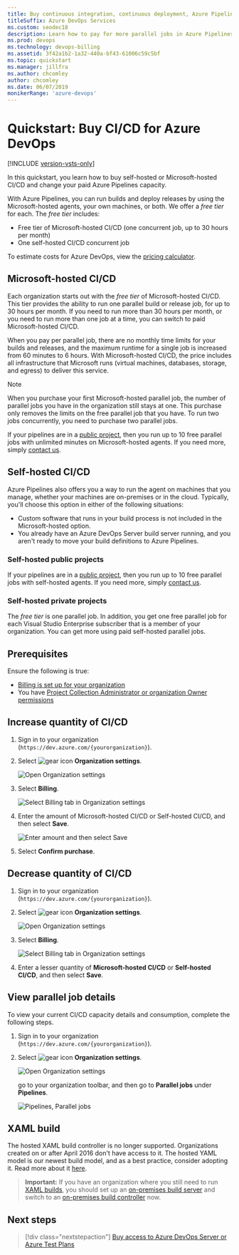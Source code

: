 ```yaml
---
title: Buy continuous integration, continuous deployment, Azure Pipelines
titleSuffix: Azure DevOps Services
ms.custom: seodec18
description: Learn how to pay for more parallel jobs in Azure Pipelines
ms.prod: devops
ms.technology: devops-billing
ms.assetid: 3f42a1b2-1a32-440a-bf43-61006c59c5bf
ms.topic: quickstart
ms.manager: jillfra
ms.author: chcomley
author: chcomley
ms.date: 06/07/2019
monikerRange: 'azure-devops'
---
```


# Quickstart: Buy CI/CD for Azure DevOps

[!INCLUDE [version-vsts-only](../../_shared/version-vsts-only.md)]

In this quickstart, you learn how to buy self-hosted or Microsoft-hosted CI/CD and change your paid Azure Pipelines capacity.

With Azure Pipelines, you can run builds and deploy releases by using the Microsoft-hosted agents, your own machines, or both.
We offer a *free tier* for each. The *free tier* includes:

- Free tier of Microsoft-hosted CI/CD (one concurrent job, up to 30 hours per month)
- One self-hosted CI/CD concurrent job

To estimate costs for Azure DevOps, view the [pricing calculator](https://azure.microsoft.com/pricing/calculator/?service=azure-devops).

## Microsoft-hosted CI/CD

Each organization starts out with the *free tier* of Microsoft-hosted CI/CD. This tier provides the ability to run one parallel build or release job, for up to 30 hours per month. If you need to run more than 30 hours per month, or you need to run more than one job at a time, you can switch to paid Microsoft-hosted CI/CD.

When you pay per parallel job, there are no monthly time limits for your builds and releases, and the maximum runtime for a single job is increased from 60 minutes to 6 hours. With Microsoft-hosted CI/CD, the price includes all infrastructure that Microsoft runs (virtual machines, databases, storage, and egress) to deliver this service.

> [!NOTE]
> When you purchase your first Microsoft-hosted parallel job, the number of parallel jobs you have in the organization still stays at one. This purchase only removes the limits on the free parallel job that you have. To run two jobs concurrently, you need to purchase two parallel jobs.

If your pipelines are in a [public project](../public/index.md), then you run up to 10 free parallel jobs with unlimited minutes on Microsoft-hosted agents. If you need more, simply [contact us](https://azure.microsoft.com/support/devops/).

## Self-hosted CI/CD

Azure Pipelines also offers you a way to run the agent on machines that you manage, whether your machines are on-premises or in the cloud. Typically, you'll choose this option in either of the following situations:

* Custom software that runs in your build process is not included in the Microsoft-hosted option.
* You already have an Azure DevOps Server build server running, and you aren't ready to move your build definitions to Azure Pipelines.

### Self-hosted public projects

If your pipelines are in a [public project](../public/index.md), then you run up to 10 free parallel jobs with self-hosted agents. If you need more, simply [contact us](https://azure.microsoft.com/support/devops/).

### Self-hosted private projects

The *free tier* is one parallel job. In addition, you get one free parallel job for each Visual Studio Enterprise subscriber that is a member of your organization. You can get more using paid self-hosted parallel jobs.

<a name="buy-build-release"></a>

## Prerequisites

Ensure the following is true:

* [Billing is set up for your organization](set-up-billing-for-your-organization-vs.md)
* You have [Project Collection Administrator or organization Owner permissions](../accounts/faq-add-delete-users.md#find-owner)

## Increase quantity of CI/CD

1. Sign in to your organization (```https://dev.azure.com/{yourorganization}```).
2. Select ![gear icon](../../_img/icons/gear-icon.png) **Organization settings**.
  
   ![Open Organization settings](../../_shared/_img/settings/open-admin-settings-vert.png)

3. Select **Billing**.

   ![Select Billing tab in Organization settings](_img/_shared/select-billing-organization-settings.png)

4. Enter the amount of Microsoft-hosted CI/CD or Self-hosted CI/CD, and then select **Save**.

   ![Enter amount and then select Save](_img/_shared/enter-amount-ms-self-hosted-cicd.png)

5. Select **Confirm purchase**.

## Decrease quantity of CI/CD

1. Sign in to your organization (```https://dev.azure.com/{yourorganization}```).
2. Select ![gear icon](../../_img/icons/gear-icon.png) **Organization settings**.
  
   ![Open Organization settings](../../_shared/_img/settings/open-admin-settings-vert.png)

3. Select **Billing**.

   ![Select Billing tab in Organization settings](_img/_shared/select-billing-organization-settings.png)

4. Enter a lesser quantity of **Microsoft-hosted CI/CD** or **Self-hosted CI/CD**, and then select **Save**.

## View parallel job details

To view your current CI/CD capacity details and consumption, complete the following steps.

1. Sign in to your organization (```https://dev.azure.com/{yourorganization}```).
2. Select ![gear icon](../../_img/icons/gear-icon.png) **Organization settings**.
  
   ![Open Organization settings](../../_shared/_img/settings/open-admin-settings-vert.png)

   go to your organization toolbar, and then go to **Parallel jobs** under **Pipelines**.

   ![Pipelines, Parallel jobs](_img/_shared/pipelines-parallel-jobs.png)

## XAML build

The hosted XAML build controller is no longer supported.
  Organizations created on or after April 2016 don't have access to it.
  The hosted YAML model is our newest build model, and as a best practice, consider adopting it. Read more about it [here](../../pipelines/get-started-yaml.md).

  > **Important:** If you have an organization where you still need to run [XAML builds](https://msdn.microsoft.com/library/ms181709%28v=vs.120%29.aspx),
  > you should set up an [on-premises build server](https://msdn.microsoft.com/library/ms252495%28v=vs.120%29.aspx)
  > and switch to an [on-premises build controller](https://msdn.microsoft.com/library/ee330987%28v=vs.120%29.aspx) now.

## Next steps

> [!div class="nextstepaction"]
> [Buy access to Azure DevOps Server or Azure Test Plans](try-additional-features-vs.md)

